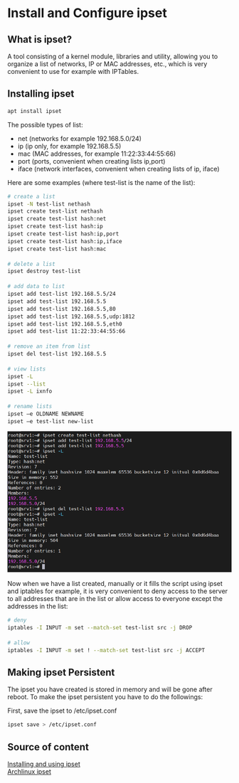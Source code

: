 # Install and Configure ipset

## What is ipset?

A tool consisting of a kernel module, libraries and utility, allowing you to organize a list of networks, IP or MAC addresses, etc., which is very convenient to use for example with IPTables.

## Installing ipset

```bash
apt install ipset
```

The possible types of list:
- net (networks for example 192.168.5.0/24)
- ip (ip only, for example 192.168.5.5)
- mac (MAC addresses, for example 11:22:33:44:55:66)
- port (ports, convenient when creating lists ip,port)
- iface (network interfaces, convenient when creating lists of ip, iface)

Here are some examples (where test-list is the name of the list):

```bash
# create a list
ipset -N test-list nethash
ipset create test-list nethash
ipset create test-list hash:net
ipset create test-list hash:ip
ipset create test-list hash:ip,port
ipset create test-list hash:ip,iface
ipset create test-list hash:mac

# delete a list
ipset destroy test-list

# add data to list
ipset add test-list 192.168.5.5/24
ipset add test-list 192.168.5.5
ipset add test-list 192.168.5.5,80
ipset add test-list 192.168.5.5,udp:1812
ipset add test-list 192.168.5.5,eth0
ipset add test-list 11:22:33:44:55:66

# remove an item from list
ipset del test-list 192.168.5.5

# view lists
ipset -L
ipset --list
ipset -L ixnfo

# rename lists
ipset –e OLDNAME NEWNAME
ipset –e test-list new-list
```

![ipset-lists](/assets/ipset-lists.jpg)

Now when we have a list created, manually or it fills the script using ipset and iptables for example, it is very convenient to deny access to the server to all addresses that are in the list or allow access to everyone except the addresses in the list:

```bash
# deny
iptables -I INPUT -m set --match-set test-list src -j DROP

# allow
iptables -I INPUT -m set ! --match-set test-list src -j ACCEPT
```

## Making ipset Persistent

The ipset you have created is stored in memory and will be gone after reboot. To make the ipset persistent you have to do the followings:

First, save the ipset to /etc/ipset.conf

```bash
ipset save > /etc/ipset.conf
```

## Source of content

[Installing and using ipset](https://ixnfo.com/en/installing-and-using-ipset.html) <br>
[Archlinux ipset](https://wiki.archlinux.org/title/Ipset)
